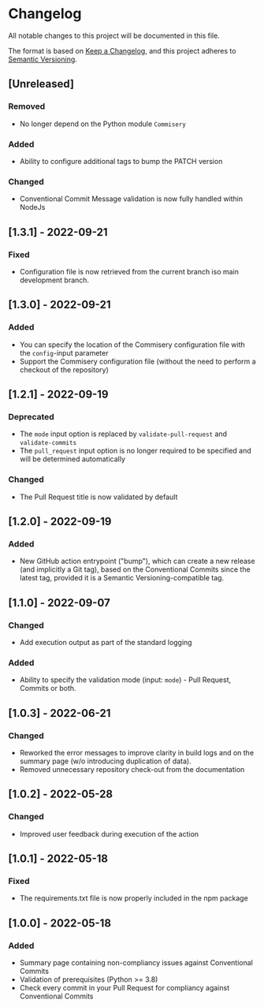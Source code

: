 # Changelog
All notable changes to this project will be documented in this file.

The format is based on [Keep a Changelog](https://keepachangelog.com/en/1.1.0/),
and this project adheres to [Semantic Versioning](https://semver.org/spec/v2.0.0.html).

## [Unreleased]
### Removed
- No longer depend on the Python module `Commisery`

### Added
- Ability to configure additional tags to bump the PATCH version

### Changed
- Conventional Commit Message validation is now fully handled within NodeJs

## [1.3.1] - 2022-09-21
### Fixed
- Configuration file is now retrieved from the current branch iso main development branch.

## [1.3.0] - 2022-09-21
### Added
- You can specify the location of the Commisery configuration file with the `config`-input parameter
- Support the Commisery configuration file (without the need to perform a checkout of the repository)

## [1.2.1] - 2022-09-19
### Deprecated
- The `mode` input option is replaced by `validate-pull-request` and `validate-commits`
- The `pull_request` input option is no longer required to be specified and will be determined automatically

### Changed
- The Pull Request title is now validated by default

## [1.2.0] - 2022-09-19
### Added
- New GitHub action entrypoint ("bump"), which can create a new release (and implicitly a Git tag), based on the Conventional Commits since the latest tag, provided it is a Semantic Versioning-compatible tag.

## [1.1.0] - 2022-09-07
### Changed
- Add execution output as part of the standard logging

### Added
- Ability to specify the validation mode (input: `mode`)  - Pull Request, Commits or both.

## [1.0.3] - 2022-06-21
### Changed
- Reworked the error messages to improve clarity in build logs and on the summary page (w/o introducing duplication of data).
- Removed unnecessary repository check-out from the documentation

## [1.0.2] - 2022-05-28
### Changed
- Improved user feedback during execution of the action

## [1.0.1] - 2022-05-18
### Fixed
- The requirements.txt file is now properly included in the npm package

## [1.0.0] - 2022-05-18
### Added
- Summary page containing non-compliancy issues against Conventional Commits
- Validation of prerequisites (Python >= 3.8)
- Check every commit in your Pull Request for compliancy against Conventional Commits

